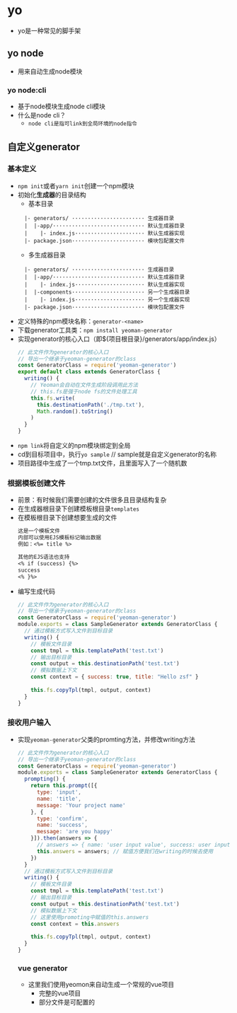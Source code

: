 # yo
- yo是一种常见的脚手架
## yo node
- 用来自动生成node模块

### yo node:cli
- 基于node模块生成node cli模块
- 什么是node cli？
  - `node cli是指可link到全局环境的node指令`

## 自定义generator

### 基本定义
- `npm init`或者`yarn init`创建一个npm模块
- 初始化**生成器**的目录结构
  - 基本目录
  ```
    |- generators/ ······················· 生成器目录
    |  |-app/····························· 默认生成器目录
    |    |- index.js······················ 默认生成器实现
    |- package.json······················· 模块包配置文件
  ```
  - 多生成器目录
  ```
    |- generators/ ······················· 生成器目录
    |  |-app/····························· 默认生成器目录
    |    |- index.js······················ 默认生成器实现
    |  |-components······················· 另一个生成器目录
    |    |- index.js······················ 另一个生成器实现
    |- package.json······················· 模块包配置文件
  ```
- 定义特殊的npm模块名称：`generator-<name>`
- 下载generator工具类：`npm install yeoman-generator`
- 实现generator的核心入口（即${项目根目录}/generators/app/index.js）
  ```js
  // 此文件作为generator的核心入口
  // 导出一个继承于yeoman-generator的class
  const GeneratorClass = require('yeoman-generator')
  export default class extends GeneratorClass {
    writing() {
      // Yeoman会自动在文件生成阶段调用此方法
      // this.fs是强于node fs的文件处理工具
      this.fs.write(
        this.destinationPath('./tmp.txt'),
        Math.random().toString()
      )
    }
  }
  ```
- `npm link`将自定义的npm模块绑定到全局
- cd到目标项目中，执行`yo sample` // sample就是自定义generator的名称
- 项目路径中生成了一个tmp.txt文件，且里面写入了一个随机数

### 根据模板创建文件
- 前景：有时候我们需要创建的文件很多且目录结构复杂
- 在生成器根目录下创建模板根目录`templates`
- 在模板根目录下创建想要生成的文件
  ```txt
  这是一个模板文件
  内部可以使用EJS模板标记输出数据
  例如：<%= title %>

  其他的EJS语法也支持
  <% if (success) {%>
  success
  <% }%>
  ```
- 编写生成代码
  ```js
  // 此文件作为generator的核心入口
  // 导出一个继承于yeoman-generator的class
  const GeneratorClass = require('yeoman-generator')
  module.exports = class SampleGenerator extends GeneratorClass {
    // 通过模板方式写入文件到目标目录
    writing() {
      // 模板文件目录
      const tmpl = this.templatePath('test.txt')
      // 输出目标目录
      const output = this.destinationPath('test.txt')
      // 模拟数据上下文
      const context = { success: true, title: "Hello zsf" }
      
      this.fs.copyTpl(tmpl, output, context)
    }
  }
  ```

### 接收用户输入

- 实现`yeoman-generator`父类的promting方法，并修改writing方法
  ```js
  // 此文件作为generator的核心入口
  // 导出一个继承于yeoman-generator的class
  const GeneratorClass = require('yeoman-generator')
  module.exports = class SampleGenerator extends GeneratorClass {
    prompting() {
      return this.prompt([{
        type: 'input',
        name: 'title',
        message: 'Your project name'
      }, {
        type: 'confirm',
        name: 'success',
        message: 'are you happy'
      }]).then(answers => {
        // answers => { name: 'user input value', success: user input boolean }
        this.answers = answers; // 赋值方便我们在writing的时候去使用
      })
    }
    // 通过模板方式写入文件到目标目录
    writing() {
      // 模板文件目录
      const tmpl = this.templatePath('test.txt')
      // 输出目标目录
      const output = this.destinationPath('test.txt')
      // 模拟数据上下文
      // 这里使用promoting中赋值的this.answers
      const context = this.answers
      
      this.fs.copyTpl(tmpl, output, context)
    }
  }
  ```

  ### vue generator
  
  - 这里我们使用yeomon来自动生成一个常规的vue项目
    - 完整的vue项目
    - 部分文件是可配置的
  
  
